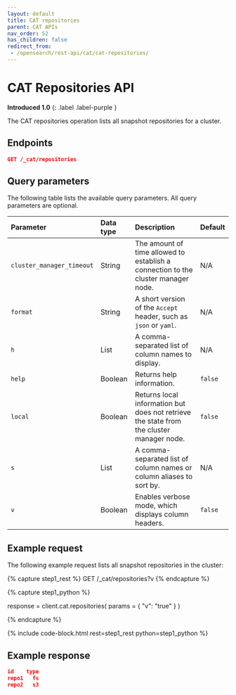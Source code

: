 ```yaml
---
layout: default
title: CAT repositories
parent: CAT APIs
nav_order: 52
has_children: false
redirect_from:
 - /opensearch/rest-api/cat/cat-repositories/
---
```


# CAT Repositories API
**Introduced 1.0**
{: .label .label-purple }

The CAT repositories operation lists all snapshot repositories for a cluster.

<!-- spec_insert_start
api: cat.repositories
component: endpoints
-->
## Endpoints
```json
GET /_cat/repositories
```
<!-- spec_insert_end -->


<!-- spec_insert_start
api: cat.repositories
component: query_parameters
columns: Parameter, Data type, Description, Default
include_deprecated: false
-->
## Query parameters

The following table lists the available query parameters. All query parameters are optional.

| Parameter | Data type | Description | Default |
| :--- | :--- | :--- | :--- |
| `cluster_manager_timeout` | String | The amount of time allowed to establish a connection to the cluster manager node. | N/A |
| `format` | String | A short version of the `Accept` header, such as `json` or `yaml`. | N/A |
| `h` | List | A comma-separated list of column names to display. | N/A |
| `help` | Boolean | Returns help information. | `false` |
| `local` | Boolean | Returns local information but does not retrieve the state from the cluster manager node. | `false` |
| `s` | List | A comma-separated list of column names or column aliases to sort by. | N/A |
| `v` | Boolean | Enables verbose mode, which displays column headers. | `false` |

<!-- spec_insert_end -->

## Example request

The following example request lists all snapshot repositories in the cluster:

<!-- spec_insert_start
component: example_code
rest: GET /_cat/repositories?v
-->
{% capture step1_rest %}
GET /_cat/repositories?v
{% endcapture %}

{% capture step1_python %}


response = client.cat.repositories(
  params = { "v": "true" }
)

{% endcapture %}

{% include code-block.html
    rest=step1_rest
    python=step1_python %}
<!-- spec_insert_end -->


## Example response

```json
id    type
repo1   fs
repo2   s3
```
